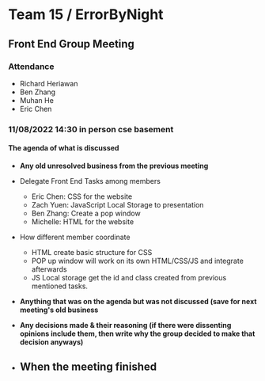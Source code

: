 # Team 15 / ErrorByNight
## Front End Group Meeting 
### Attendance
- Richard Heriawan
- Ben Zhang
- Muhan He
- Eric Chen

### 11/08/2022 14:30 in person cse basement
  
#### The agenda of what is discussed
- **Any old unresolved business from the previous meeting**
- Delegate Front End Tasks among members
  - Eric Chen: CSS for the website
  - Zach Yuen: JavaScript Local Storage to presentation
  - Ben Zhang: Create a pop window
  - Michelle: HTML for the website
  
- How different member coordinate
  - HTML create basic structure for CSS
  - POP up window will work on its own HTML/CSS/JS and integrate afterwards
  - JS Local storage get the id and class created from previous mentioned tasks.

- **Anything that was on the agenda but was not discussed (save for next meeting's old business**

- **Any decisions made & their reasoning (if there were dissenting opinions include them, then write why the group decided to make that decision anyways)**

- **When the meeting finished**
    - 
